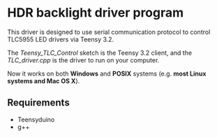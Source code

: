 # HDR backlight driver program

This driver is designed to use serial communication protocol to control TLC5955 LED drivers via Teensy 3.2.

The *Teensy_TLC_Control* sketch is the Teensy 3.2 client, and the *TLC_driver.cpp* is the driver to run on your computer.

Now it works on both **Windows** and **POSIX** systems (e.g. **most Linux systems and Mac OS X**).

## Requirements
- Teensyduino
- g++
